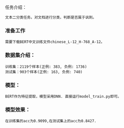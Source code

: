 任务介绍：

    文本二分类任务。对文档进行分类，判断是否属于讽刺。

### 准备工作
    需要下载BERT中文训练文件chinese_L-12_H-768_A-12。

### 数据集介绍：
    训练集：2119个样本(正例: 383, 负例: 1736)
    测试集：903个样本(正例: 163, 负例: 740)

### 模型：

    BERT作为特征提取，模型采用DNN. 直接运行model_train.py即可。

### 模型效果：
    
    在训练集的acc为0.9099,在测试集上的acc为0.8427.
